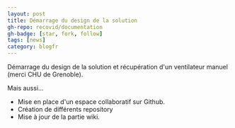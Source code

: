 ```yaml
---
layout: post
title: Démarrage du design de la solution
gh-repo: recovid/documentation
gh-badge: [star, fork, follow]
tags: [news]
category: blogfr
---
```


Démarrage du design de la solution et récupération d'un ventilateur manuel (merci CHU de Grenoble).

Mais aussi...

- Mise en place d'un espace collaboratif sur Github.
- Création de différents repository
- Mise à jour de la partie wiki.
